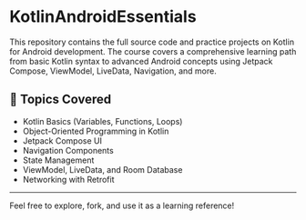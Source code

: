 # KotlinAndroidEssentials

This repository contains the full source code and practice projects on Kotlin for Android development. The course covers a comprehensive learning path from basic Kotlin syntax to advanced Android concepts using Jetpack Compose, ViewModel, LiveData, Navigation, and more.

## 📌 Topics Covered
- Kotlin Basics (Variables, Functions, Loops)
- Object-Oriented Programming in Kotlin
- Jetpack Compose UI
- Navigation Components
- State Management
- ViewModel, LiveData, and Room Database
- Networking with Retrofit

---

Feel free to explore, fork, and use it as a learning reference!

